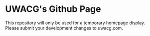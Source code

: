 # UWACG's Github Page
 This repository will only be used for a temporary homepage display.  
 Please submit your development changes to uwacg.com.
